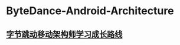 # ByteDance-Android-Architecture
## [字节跳动移动架构师学习成长路线](https://github.com/Android-Alvin/ByteDance-Android-Architecture/blob/master/%E5%AD%97%E8%8A%82%E8%B7%B3%E5%8A%A8%E7%A7%BB%E5%8A%A8%E6%9E%B6%E6%9E%84%E5%B8%88%E5%AD%A6%E4%B9%A0%E7%AC%94%E8%AE%B0.md)
